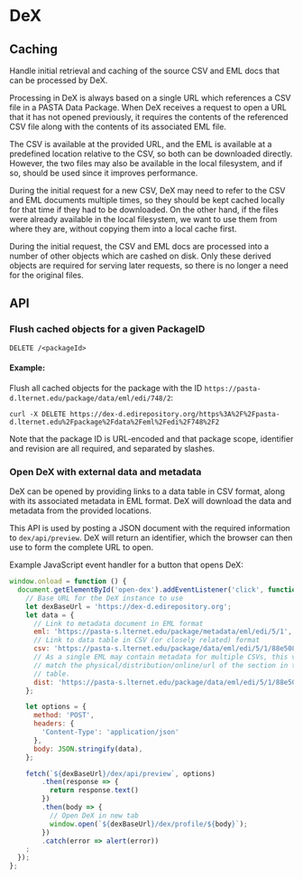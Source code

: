 # DeX

## Caching

Handle initial retrieval and caching of the source CSV and EML docs that can be
processed by DeX.

Processing in DeX is always based on a single URL which references a CSV file in a PASTA
Data Package. When DeX receives a request to open a URL that it has not opened
previously, it requires the contents of the referenced CSV file along with the contents
of its associated EML file.

The CSV is available at the provided URL, and the EML is available at a predefined
location relative to the CSV, so both can be downloaded directly. However, the two files
may also be available in the local filesystem, and if so, should be used since it
improves performance.

During the initial request for a new CSV, DeX may need to refer to the CSV and EML
documents multiple times, so they should be kept cached locally for that time if they
had to be downloaded. On the other hand, if the files were already available in the
local filesystem, we want to use them from where they are, without copying them into a
local cache first.

During the initial request, the CSV and EML docs are processed into a number of other
objects which are cashed on disk. Only these derived objects are required for serving
later requests, so there is no longer a need for the original files.


## API

### Flush cached objects for a given PackageID 

```shell
DELETE /<packageId>
```

#### Example:

Flush all cached objects for the package with the ID `https://pasta-d.lternet.edu/package/data/eml/edi/748/2`:

```shell
curl -X DELETE https://dex-d.edirepository.org/https%3A%2F%2Fpasta-d.lternet.edu%2Fpackage%2Fdata%2Feml%2Fedi%2F748%2F2
```

Note that the package ID is URL-encoded and that package scope, identifier and revision are all required, and separated by slashes.


### Open DeX with external data and metadata

DeX can be opened by providing links to a data table in CSV format, along with its associated metadata in EML format. DeX will download the data and metadata from the provided locations.

This API is used by posting a JSON document with the required information to `dex/api/preview`. DeX will return an identifier, which the browser can then use to form the complete URL to open.

Example JavaScript event handler for a button that opens DeX:

```javascript
window.onload = function () {
  document.getElementById('open-dex').addEventListener('click', function () {
    // Base URL for the DeX instance to use
    let dexBaseUrl = 'https://dex-d.edirepository.org';
    let data = {
      // Link to metadata document in EML format
      eml: 'https://pasta-s.lternet.edu/package/metadata/eml/edi/5/1',
      // Link to data table in CSV (or closely related) format
      csv: 'https://pasta-s.lternet.edu/package/data/eml/edi/5/1/88e508f7d25a90aa25b0159608187076',
      // As a single EML may contain metadata for multiple CSVs, this value is required and must
      // match the physical/distribution/online/url of the section in the EML which describes the
      // table.
      dist: 'https://pasta-s.lternet.edu/package/data/eml/edi/5/1/88e508f7d25a90aa25b0159608187076',
    };

    let options = {
      method: 'POST',
      headers: {
        'Content-Type': 'application/json'
      },
      body: JSON.stringify(data),
    };

    fetch(`${dexBaseUrl}/dex/api/preview`, options)
        .then(response => {
          return response.text()
        })
        .then(body => {
          // Open DeX in new tab
          window.open(`${dexBaseUrl}/dex/profile/${body}`);
        })
        .catch(error => alert(error))
    ;
  });
};
```
